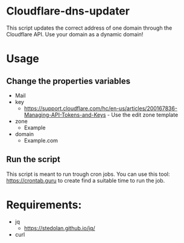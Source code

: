 # Cloudflare-dns-updater
This script updates the correct address of one domain through the Cloudflare API. Use your domain as a dynamic domain!

# Usage

## Change the properties variables
 * Mail
 * key
   * https://support.cloudflare.com/hc/en-us/articles/200167836-Managing-API-Tokens-and-Keys - Use the edit zone template
 * zone 
   * Example
 * domain 
   * Example.com

## Run the script
This script is meant to run trough cron jobs. You can use this tool: https://crontab.guru to create find a suitable time to run the job.

# Requirements:
 * jq
   * https://stedolan.github.io/jq/
 * curl
